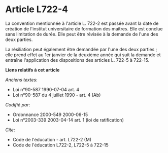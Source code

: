 # Article L722-4

La convention mentionnée à l'article L. 722-2 est passée avant la date de création de l'institut universitaire de formation
des maîtres. Elle est conclue sans limitation de durée. Elle peut être révisée à la demande de l'une des deux parties.

La résiliation peut également être demandée par l'une des deux parties ; elle prend effet au 1er janvier de la deuxième année
qui suit la demande et entraîne l'application des dispositions des articles L. 722-5 à 722-15.

**Liens relatifs à cet article**

_Anciens textes_:

  - Loi n°90-587 1990-07-04 art. 4
  - Loi n°90-587 du 4 juillet 1990 - art. 4 (Ab)

_Codifié par_:

  - Ordonnance 2000-549 2000-06-15
  - Loi n°2003-339 2003-04-14 art. 1 (loi de ratification)

_Cite_:

  - Code de l'éducation - art. L722-2 (M)
  - Code de l'éducation L722-2, L722-5 à 722-15
